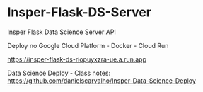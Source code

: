 # Insper-Flask-DS-Server
Insper Flask Data Science Server API

Deploy no Google Cloud Platform - Docker - Cloud Run

https://insper-flask-ds-riopuyxzra-ue.a.run.app

Data Science Deploy - Class notes:<br>
https://github.com/danielscarvalho/Insper-Data-Science-Deploy

